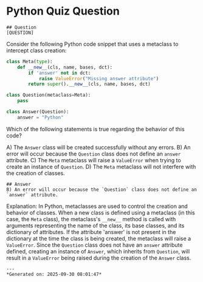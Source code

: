 # Python Quiz Question
    
    ## Question
    [QUESTION]
Consider the following Python code snippet that uses a metaclass to intercept class creation:

```python
class Meta(type):
    def __new__(cls, name, bases, dct):
        if 'answer' not in dct:
            raise ValueError("Missing answer attribute")
        return super().__new__(cls, name, bases, dct)

class Question(metaclass=Meta):
    pass

class Answer(Question):
    answer = "Python"
```

Which of the following statements is true regarding the behavior of this code?

A) The `Answer` class will be created successfully without any errors.
B) An error will occur because the `Question` class does not define an `answer` attribute.
C) The `Meta` metaclass will raise a `ValueError` when trying to create an instance of `Question`.
D) The `Meta` metaclass will not interfere with the creation of classes.
    
    ## Answer
    B) An error will occur because the `Question` class does not define an `answer` attribute.

Explanation: In Python, metaclasses are used to control the creation and behavior of classes. When a new class is defined using a metaclass (in this case, the `Meta` class), the metaclass's `__new__` method is called with arguments representing the name of the class, its base classes, and its dictionary of attributes. If the attribute 'answer' is not present in the dictionary at the time the class is being created, the metaclass will raise a `ValueError`. Since the `Question` class does not have an `answer` attribute defined, creating an instance of `Answer`, which inherits from `Question`, will result in a `ValueError` being raised during the creation of the `Answer` class.
    
    ---
    *Generated on: 2025-09-30 08:01:47*
    